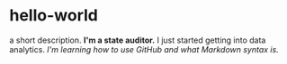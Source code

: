 # hello-world
a short description.
**I'm a state auditor.** I just started getting into data analytics. *I'm learning how to use GitHub and what Markdown syntax is.*
